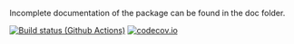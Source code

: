 Incomplete documentation of the package can be found in the doc folder.  

[![Build status (Github Actions)](https://github.com/moleskySean/Gila.jl/workflows/CI/badge.svg)](https://github.com/moleskySean/Gila.jl/actions)
[![codecov.io](http://codecov.io/github/moleskySean/Gila.jl/coverage.svg?branch=main)](http://codecov.io/github/moleskySean/Gila.jl?branch=main)
